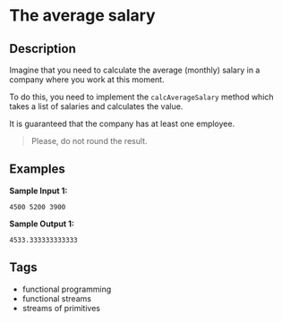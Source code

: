 # The average salary

## Description
Imagine that you need to calculate the average (monthly) salary in a company where you work at this moment.

To do this, you need to implement the `calcAverageSalary` method which takes a list of salaries and calculates the value.

It is guaranteed that the company has at least one employee.

>Please, do not round the result.

## Examples
**Sample Input 1:**
```console
4500 5200 3900
```

**Sample Output 1:**
```console
4533.333333333333
```

## Tags
- functional programming
- functional streams
- streams of primitives